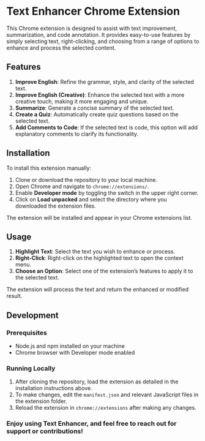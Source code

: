 # Text Enhancer Chrome Extension

This Chrome extension is designed to assist with text improvement, summarization, and code annotation. It provides easy-to-use features by simply selecting text, right-clicking, and choosing from a range of options to enhance and process the selected content.

## Features

1. **Improve English**: Refine the grammar, style, and clarity of the selected text.
2. **Improve English (Creative)**: Enhance the selected text with a more creative touch, making it more engaging and unique.
3. **Summarize**: Generate a concise summary of the selected text.
4. **Create a Quiz**: Automatically create quiz questions based on the selected text.
5. **Add Comments to Code**: If the selected text is code, this option will add explanatory comments to clarify its functionality.

## Installation

To install this extension manually:

1. Clone or download the repository to your local machine.
2. Open Chrome and navigate to `chrome://extensions/`.
3. Enable **Developer mode** by toggling the switch in the upper right corner.
4. Click on **Load unpacked** and select the directory where you downloaded the extension files.

The extension will be installed and appear in your Chrome extensions list.

## Usage

1. **Highlight Text**: Select the text you wish to enhance or process.
2. **Right-Click**: Right-click on the highlighted text to open the context menu.
3. **Choose an Option**: Select one of the extension’s features to apply it to the selected text.

The extension will process the text and return the enhanced or modified result.

## Development

### Prerequisites

- Node.js and npm installed on your machine
- Chrome browser with Developer mode enabled

### Running Locally

1. After cloning the repository, load the extension as detailed in the installation instructions above.
2. To make changes, edit the `manifest.json` and relevant JavaScript files in the extension folder.
3. Reload the extension in `chrome://extensions` after making any changes.

### Enjoy using Text Enhancer, and feel free to reach out for support or contributions!




